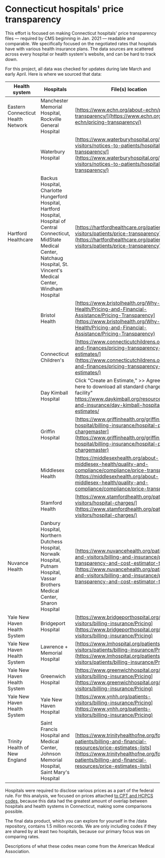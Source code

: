 # Connecticut hospitals' price transparency
This effort is focused on making Connecticut hospitals' price transparency files — required by CMS beginning in Jan. 2021 — readable and comparable. We specifically focused on the negotiated rates that hospitals have with various health insurance plans. The data sources are scattered across every hospital or health system's website, and can be hard to track down. 

For this project, all data was checked for updates during late March and early April. Here is where we sourced that data:

| Health system                      | Hospitals                                                                                                                                                                                      | File(s) location                                                                                                                                                                                                                               |
| ---------------------------------- | ---------------------------------------------------------------------------------------------------------------------------------------------------------------------------------------------- | ---------------------------------------------------------------------------------------------------------------------------------------------------------------------------------------------------------------------------------------------- |
| Eastern Connecticut Health Network | Manchester Memorial Hospital, Rockville General Hospital                                                                                                                                       | [https://www.echn.org/about-echn/pricing-transparency/](https://www.echn.org/about-echn/pricing-transparency/)                                                                                                                                 |
|                                    | Waterbury Hospital                                                                                                                                                                             | [https://www.waterburyhospital.org/patients-visitors/notices-to-patients/hospital-price-transparency/](https://www.waterburyhospital.org/patients-visitors/notices-to-patients/hospital-price-transparency/)                                   |
| Hartford Healthcare                | Backus Hospital, Charlotte Hungerford Hospital, Hartford Hospital, Hospital of Central Connecticut, MidState Medical Center, Natchaug Hospital, St. Vincent's Medical Center, Windham Hospital | [https://hartfordhealthcare.org/patients-visitors/patients/price-transparency](https://hartfordhealthcare.org/patients-visitors/patients/price-transparency)                                                                                   |
|                                    | Bristol Health                                                                                                                                                                                 | [https://www.bristolhealth.org/Why-Bristol-Health/Pricing-and-Financial-Assistance/Pricing-Transparency](https://www.bristolhealth.org/Why-Bristol-Health/Pricing-and-Financial-Assistance/Pricing-Transparency)                               |
|                                    | Connecticut Children's                                                                                                                                                                         | [https://www.connecticutchildrens.org/billing-and-finances/pricing-transparency-and-estimates/](https://www.connecticutchildrens.org/billing-and-finances/pricing-transparency-and-estimates/)                                                 |
|                                    | Day Kimball Hospital                                                                                                                                                                           | Click "Create an Estimate," >> Agree >> "Click here to download all standard charges for this facility" https://www.daykimball.org/resources/billing-and-insurance/day-kimball-hospital-estimates/                                             |
|                                    | Griffin Hospital                                                                                                                                                                               | [https://www.griffinhealth.org/griffin-hospital/billing-insurance/hospital-pricing-chargemaster](https://www.griffinhealth.org/griffin-hospital/billing-insurance/hospital-pricing-chargemaster)                                               |
|                                    | Middlesex Health                                                                                                                                                                               | [https://middlesexhealth.org/about-middlesex-health/quality-and-compliance/compliance/price-transparency](https://middlesexhealth.org/about-middlesex-health/quality-and-compliance/compliance/price-transparency)                             |
|                                    | Stamford Health                                                                                                                                                                                | [https://www.stamfordhealth.org/patients-visitors/hospital-charges/](https://www.stamfordhealth.org/patients-visitors/hospital-charges/)                                                                                                       |
| Nuvance Health                     | Danbury Hospital, Northern Dutchess Hospital, Norwalk Hospital, Putnam Hospital, Vassar Brothers Medical Center, Sharon Hospital                                                               | [https://www.nuvancehealth.org/patients-and-visitors/billing-and-insurance/price-transparency-and-cost-estimator-tools](https://www.nuvancehealth.org/patients-and-visitors/billing-and-insurance/price-transparency-and-cost-estimator-tools) |
| Yale New Haven Health System       | Bridgeport Hospital                                                                                                                                                                            | [https://www.bridgeporthospital.org/patients-visitors/billing-insurance/Pricing](https://www.bridgeporthospital.org/patients-visitors/billing-insurance/Pricing)                                                                               |
| Yale New Haven Health System       | Lawrence + Memorial Hospital                                                                                                                                                                   | [https://www.lmhospital.org/patients-visitors/patients/billing-insurance/Pricing](https://www.lmhospital.org/patients-visitors/patients/billing-insurance/Pricing)                                                                             |
| Yale New Haven Health System       | Greenwich Hospital                                                                                                                                                                             | [https://www.greenwichhospital.org/patients-visitors/billing-insurance/Pricing](https://www.greenwichhospital.org/patients-visitors/billing-insurance/Pricing)                                                                                 |
| Yale New Haven Health System       | Yale New Haven Hospital                                                                                                                                                                        | [https://www.ynhh.org/patients-visitors/billing-insurance/Pricing](https://www.ynhh.org/patients-visitors/billing-insurance/Pricing)                                                                                                           |
| Trinity Health of New England      | Saint Francis Hospital and Medical Center, Johnson Memorial Hospital, Saint Mary's Hospital                                                                                                    | [https://www.trinityhealthofne.org/for-patients/billing-and-financial-resources/price-estimates-lists](https://www.trinityhealthofne.org/for-patients/billing-and-financial-resources/price-estimates-lists)                                   |

Hospitals were required to disclose various prices as a part of the federal rule. For this analysis, we focused on prices attached <a href="https://www.cms.gov/Medicare/Fraud-and-Abuse/PhysicianSelfReferral">to CPT and HCPCS codes,</a> because this data had the greatest amount of overlap between hospitals and health systems in Connecticut, making some comparisons possible.

The final data product, which you can explore for yourself in the /data repository, contains 1.5 million records. We are only including codes if they are shared by at least two hospitals, because our primary focus was on comparing rates.

Descriptions of what these codes mean come from the American Medical Association. 
